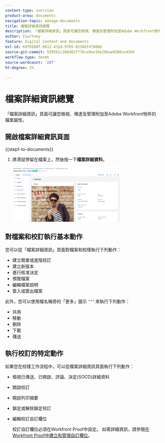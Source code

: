 ```yaml
---
content-type: overview
product-area: documents
navigation-topic: manage-documents
title: 檔案詳細資訊總覽
description: 「檔案詳細資訊」頁面可讓您檢視、傳達及管理附加至Adobe Workfront物件的檔案屬性。
author: Courtney
feature: Digital Content and Documents
exl-id: 69f0560f-8612-431d-9765-0216bf47d8b0
source-git-commit: 5595b1c286d82f77bca9ee16e20bae8380ce45b5
workflow-type: tm+mt
source-wordcount: '207'
ht-degree: 2%

---
```


# 檔案詳細資訊總覽

「檔案詳細資訊」頁面可讓您檢視、傳達及管理附加至Adobe Workfront物件的檔案屬性。

## 開啟檔案詳細資訊頁面

{{step1-to-documents}}

1. 將滑鼠停留在檔案上，然後按一下&#x200B;**檔案詳細資料**。

   ![檔案詳細資料](assets/document-details-350x179.png)

## 對檔案和校訂執行基本動作

您可以從「檔案詳細資訊」頁面對檔案和校樣執行下列動作：

* 建立簡單或進階校訂
* 建立新版本
* 進行核准決定
* 預覽檔案
* 編輯檔案說明
* 簽入或簽出檔案

此外，您可以使用檔名稱旁的「更多」圖示![「更多」功能表](assets/more-icon.png)來執行下列動作：

* 共用
* 移動
* 刪除
* 下載
* 傳送

## 執行校訂的特定動作

如果您在校樣工作流程中，可以從檔案詳細資訊頁面執行下列動作：

* 檢視已傳送、已開啟、評論、決定(SOCD)詳細資料
* 開啟校訂
* 開啟列印摘要
* 鎖定或解除鎖定校訂
* 編輯校訂自訂欄位

  校訂自訂欄位必須在Workfront Proof中設定。 如需詳細資訊，請參閱[在Workfront Proof中建立和管理自訂欄位](../../workfront-proof/wp-acct-admin/account-settings/create-and-manage-custom-fields.md)。
